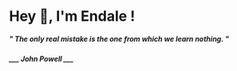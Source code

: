 <h1 title="head"> Hey 👋, I'm Endale !</h1>

**<h5><i>" The only real mistake is the one from which we learn nothing. "</i></h5>**

*<b>___ John Powell ___</b>*
